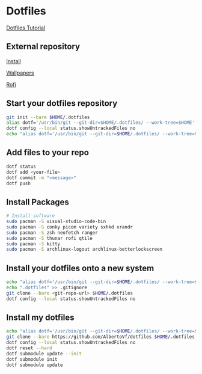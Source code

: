 # Dotfiles

[Dotfiles Tutorial](https://www.atlassian.com/git/tutorials/dotfiles)

## External repository

[Install](https://github.com/AlbertoVf/arco-install)

[Wallpapers](https://github.com/AlbertoVf/wallpapers)

[Rofi](https://github.com/adi1090x/rofi.git)

## Start your dotfiles repository

```bash
git init --bare $HOME/.dotfiles
alias dotf='/usr/bin/git --git-dir=$HOME/.dotfiles/ --work-tree=$HOME'
dotf config --local status.showUntrackedFiles no
echo "alias dotf='/usr/bin/git --git-dir=$HOME/.dotfiles/ --work-tree=$HOME'" >> $HOME/.zshrc
```

## Add files to your repo

```bash
dotf status
dotf add <your-file>
dotf commit -m "<message>"
dotf push
```

## Install Packages

```bash
# Install software
sudo pacman -S visual-studio-code-bin
sudo pacman -S conky picom variety sxhkd xrandr
sudo pacman -S zsh neofetch ranger
sudo pacman -S thunar rofi qtile
sudo pacman -S kitty
sudo pacman -S archlinux-logout archlinux-betterlockscreen
```

## Install your dotfiles onto a new system

```bash
echo "alias dotf='/usr/bin/git --git-dir=$HOME/.dotfiles/ --work-tree=$HOME'" >> $HOME/.zshrc
echo ".dotfiles" >> .gitignore
git clone --bare <git-repo-url> $HOME/.dotfiles
dotf config --local status.showUntrackedFiles no
```

## Install my dotfiles

```bash
echo "alias dotf='/usr/bin/git --git-dir=$HOME/.dotfiles/ --work-tree=$HOME'" >> $HOME/.zshrc
git clone --bare https://github.com/AlbertoVf/dotfiles $HOME/.dotfiles
dotf config --local status.showUntrackedFiles no
dotf reset --hard
dotf submodule update --init
dotf submodule init
dotf submodule update
```
